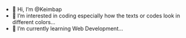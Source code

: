 - 👋 Hi, I’m @Keimbap
- 👀 I’m interested in coding especially how the texts or codes look in different colors...
- 🌱 I’m currently learning Web Development...


<!---
Keimbap/Keimbap is a ✨ special ✨ repository because its `README.md` (this file) appears on your GitHub profile.
You can click the Preview link to take a look at your changes.
--->
